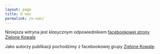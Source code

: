 ```yaml
---
layout: page
title: O nas
permalink: /o-nas/
---
```


Niniejsza witryna jest *klasycznym* odpowiednikiem [facebookowej strony Zielone Kowale](http://fb.me/zielonekowale)

Jako autorzy publikacji pochodzimy z facebookowej grupy [Zielone Kowale](https://www.facebook.com/groups/1513633858993103).
